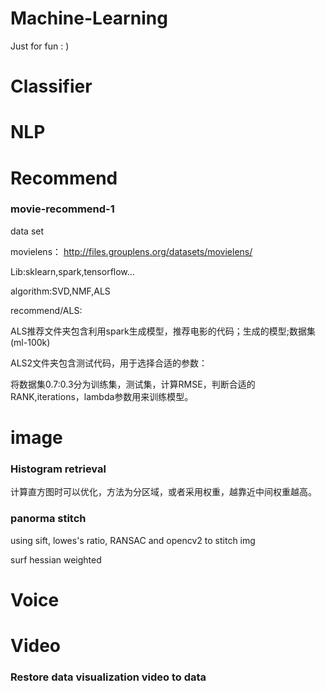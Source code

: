 # Machine-Learning
Just for fun  : )

# Classifier


# NLP

# Recommend

### movie-recommend-1

data set

movielens： http://files.grouplens.org/datasets/movielens/

Lib:sklearn,spark,tensorflow...

algorithm:SVD,NMF,ALS

recommend/ALS:

ALS推荐文件夹包含利用spark生成模型，推荐电影的代码；生成的模型;数据集(ml-100k)

ALS2文件夹包含测试代码，用于选择合适的参数：

将数据集0.7:0.3分为训练集，测试集，计算RMSE，判断合适的RANK,iterations，lambda参数用来训练模型。

# image

### Histogram retrieval

计算直方图时可以优化，方法为分区域，或者采用权重，越靠近中间权重越高。

### panorma stitch
using sift, lowes's ratio, RANSAC and opencv2 to stitch img

surf hessian weighted

# Voice

# Video

### Restore data visualization video to data

